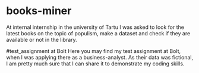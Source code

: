 # books-miner
At internal internship in the university of Tartu I was asked to look for the latest books on the topic of populism, make a dataset and check if they are available or not in the library.

#test_assignment at Bolt 
Here you may find my test assignment at Bolt, when I was applying there as a business-analyst. As their data was fictional, I am pretty much sure that I can share it to demonstrate my coding skills.
